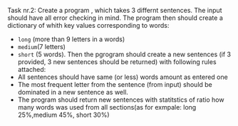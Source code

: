 Task nr.2:
Create a program , which takes 3 differnt sentences. 
The input should have all error checking in mind.
The program then should create a dictionary of whith key values corresponding to words:
 - `long` (more than 9 letters in a words)
 - `medium`(7 letters)
 - `short` (5 words).
 Then the pgrogram should create a new sentences (if 3 provided, 3 new sentences should be returned) with following rules attached:
  - All sentences should have same (or less) words amount as entered one
  - The most frequent letter from the sentence (from input) should be dominated in a new sentence as well.
  - The program should return new sentences with statitstics of ratio how many words was used from all sections(as    for exmpale: long 25%,medium 45%, short 30%)